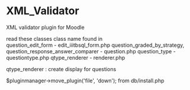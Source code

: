 # XML_Validator
XML validator plugin for Moodle

read these classes
class name                                                        found in  
question_edit_form -                                             edit_iiitbsql_form.php
question_graded_by_strategy, question_response_answer_comparer - question.php
question_type -                                                   questiontype.php
qtype_renderer -                                                  renderer.php


qtype_renderer : create display for questions


$pluginmanager->move_plugin('file', 'down');      from db/install.php
